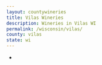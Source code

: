 ```yaml
---
layout: countywineries
title: Vilas Wineries
description: Wineries in Vilas WI
permalink: /wisconsin/vilas/
county: vilas
state: wi
---
```

-
